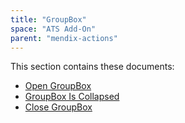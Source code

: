 ```yaml
---
title: "GroupBox"
space: "ATS Add-On" 
parent: "mendix-actions"
---
```


This section contains these documents:

* [Open GroupBox](open-groupbox)
* [GroupBox Is Collapsed](groupbox-is-collapsed)
* [Close GroupBox](close-groupbox)
